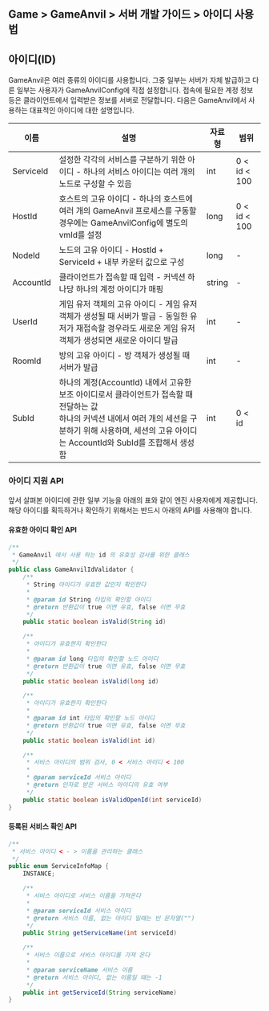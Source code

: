 ## Game > GameAnvil > 서버 개발 가이드 > 아이디 사용법

## 아이디(ID)

GameAnvil은 여러 종류의 아이디를 사용합니다. 그중 일부는 서버가 자체 발급하고 다른 일부는 사용자가 GameAnvilConfig에 직접 설정합니다. 접속에 필요한 계정 정보 등은 클라이언트에서 입력받은
정보를 서버로 전달합니다. 다음은 GameAnvil에서 사용하는 대표적인 아이디에 대한 설명입니다.

| 이름        | 설명                                                                                                                                   | 자료형    | 범위           |
|-----------|--------------------------------------------------------------------------------------------------------------------------------------|--------|--------------|
| ServiceId | 설정한 각각의 서비스를 구분하기 위한 아이디 - 하나의 서비스 아이디는 여러 개의 노드로 구성할 수 있음                                                                           | int    | 0 < id < 100 |
| HostId    | 호스트의 고유 아이디 - 하나의 호스트에 여러 개의 GameAnvil 프로세스를 구동할 경우에는 GameAnvilConfig에 별도의 vmId를 설정                                                  | long   | 0 < id < 100 |
| NodeId    | 노드의 고유 아이디 - HostId + ServiceId + 내부 카운터 값으로 구성                                                                                      | long   | -            |
| AccountId | 클라이언트가 접속할 때 입력 - 커넥션 하나당 하나의 계정 아이디가 매핑                                                                                             | string | -            |
| UserId    | 게임 유저 객체의 고유 아이디 - 게임 유저 객체가 생성될 때 서버가 발급 - 동일한 유저가 재접속할 경우라도 새로운 게임 유저 객체가 생성되면 새로운 아이디 발급                                          | int    | -            |
| RoomId    | 방의 고유 아이디 - 방 객체가 생성될 때 서버가 발급                                                                                                       | int    | -            |
| SubId     | 하나의 계정(AccountId) 내에서 고유한 보조 아이디로서 클라이언트가 접속할 때 전달하는 값<br>하나의 커넥션 내에서 여러 개의 세션을 구분하기 위해 사용하며, 세션의 고유 아이디는 AccountId와 SubId를 조합해서 생성함 | int    | 0 < id       |

### 아이디 지원 API

앞서 살펴본 아이디에 관한 일부 기능을 아래의 표와 같이 엔진 사용자에게 제공합니다. 해당 아이디를 획득하거나 확인하기 위해서는 반드시 아래의 API를 사용해야 합니다.

#### 유효한 아이디 확인 API
```java
/**
 * GameAnvil 에서 사용 하는 id 의 유효성 검사를 위한 클래스
 */
public class GameAnvilIdValidator {
    /**
     * String 아이디가 유효한 값인지 확인한다
     *
     * @param id String 타입의 확인할 아이디
     * @return 반환값이 true 이면 유효, false 이면 무효
     */
    public static boolean isValid(String id)

    /**
     * 아이디가 유효한지 확인한다
     *
     * @param id long 타입의 확인할 노드 아이디
     * @return 반환값이 true 이면 유효, false 이면 무효
     */
    public static boolean isValid(long id)

    /**
     * 아이디가 유효한지 확인한다
     *
     * @param id int 타입의 확인할 노드 아이디
     * @return 반환값이 true 이면 유효, false 이면 무효
     */
    public static boolean isValid(int id) 

    /**
     * 서비스 아이디의 범위 검사, 0 < 서비스 아이디 < 100
     *
     * @param serviceId 서비스 아이디
     * @return 인자로 받은 서비스 아이디의 유효 여부
     */
    public static boolean isValidOpenId(int serviceId)
}

```

#### 등록된 서비스 확인 API
```java
/**
 * 서비스 아이디 < - > 이름을 관리하는 클래스
 */
public enum ServiceInfoMap {
    INSTANCE;

    /**
     * 서비스 아이디로 서비스 이름을 가져온다
     *
     * @param serviceId 서비스 아이디
     * @return 서비스 이름, 없는 아이디 일때는 빈 문자열("")
     */
    public String getServiceName(int serviceId) 

    /**
     * 서비스 이름으로 서비스 아이디를 가져 온다
     *
     * @param serviceName 서비스 이름
     * @return 서비스 아이디, 없는 이름일 때는 -1
     */
    public int getServiceId(String serviceName) 
}
```
